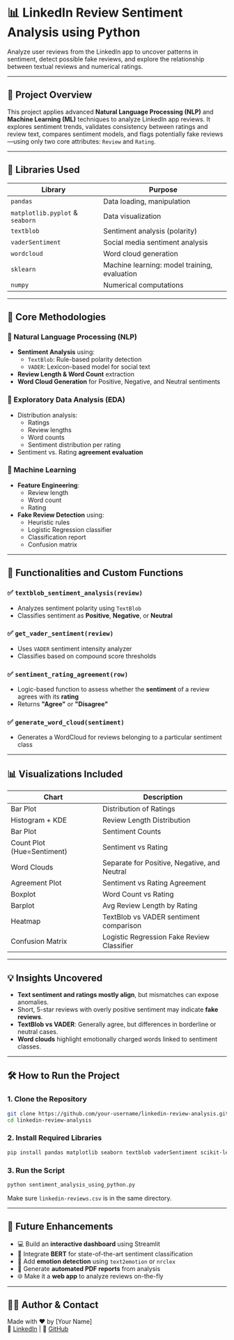 
# 📊 LinkedIn Review Sentiment Analysis using Python

Analyze user reviews from the LinkedIn app to uncover patterns in sentiment, detect possible fake reviews, and explore the relationship between textual reviews and numerical ratings.

---

## 🚀 Project Overview

This project applies advanced **Natural Language Processing (NLP)** and **Machine Learning (ML)** techniques to analyze LinkedIn app reviews. It explores sentiment trends, validates consistency between ratings and review text, compares sentiment models, and flags potentially fake reviews—using only two core attributes: `Review` and `Rating`.

---

## 🧰 Libraries Used

| Library | Purpose |
|--------|---------|
| `pandas` | Data loading, manipulation |
| `matplotlib.pyplot` & `seaborn` | Data visualization |
| `textblob` | Sentiment analysis (polarity) |
| `vaderSentiment` | Social media sentiment analysis |
| `wordcloud` | Word cloud generation |
| `sklearn` | Machine learning: model training, evaluation |
| `numpy` | Numerical computations |

---

## 🧪 Core Methodologies

### 🔹 Natural Language Processing (NLP)
- **Sentiment Analysis** using:
  - `TextBlob`: Rule-based polarity detection
  - `VADER`: Lexicon-based model for social text
- **Review Length & Word Count** extraction
- **Word Cloud Generation** for Positive, Negative, and Neutral sentiments

### 🔹 Exploratory Data Analysis (EDA)
- Distribution analysis:
  - Ratings
  - Review lengths
  - Word counts
  - Sentiment distribution per rating
- Sentiment vs. Rating **agreement evaluation**

### 🔹 Machine Learning
- **Feature Engineering**:
  - Review length
  - Word count
  - Rating
- **Fake Review Detection** using:
  - Heuristic rules
  - Logistic Regression classifier
  - Classification report
  - Confusion matrix

---

## 🔧 Functionalities and Custom Functions

### ✅ `textblob_sentiment_analysis(review)`
- Analyzes sentiment polarity using `TextBlob`
- Classifies sentiment as **Positive**, **Negative**, or **Neutral**

### ✅ `get_vader_sentiment(review)`
- Uses `VADER` sentiment intensity analyzer
- Classifies based on compound score thresholds

### ✅ `sentiment_rating_agreement(row)`
- Logic-based function to assess whether the **sentiment** of a review agrees with its **rating**
- Returns **"Agree"** or **"Disagree"**

### ✅ `generate_word_cloud(sentiment)`
- Generates a WordCloud for reviews belonging to a particular sentiment class

---

## 📊 Visualizations Included

| Chart | Description |
|-------|-------------|
| Bar Plot | Distribution of Ratings |
| Histogram + KDE | Review Length Distribution |
| Bar Plot | Sentiment Counts |
| Count Plot (Hue=Sentiment) | Sentiment vs Rating |
| Word Clouds | Separate for Positive, Negative, and Neutral |
| Agreement Plot | Sentiment vs Rating Agreement |
| Boxplot | Word Count vs Rating |
| Barplot | Avg Review Length by Rating |
| Heatmap | TextBlob vs VADER sentiment comparison |
| Confusion Matrix | Logistic Regression Fake Review Classifier |

---

## 💡 Insights Uncovered

- **Text sentiment and ratings mostly align**, but mismatches can expose anomalies.
- Short, 5-star reviews with overly positive sentiment may indicate **fake reviews**.
- **TextBlob vs VADER**: Generally agree, but differences in borderline or neutral cases.
- **Word clouds** highlight emotionally charged words linked to sentiment classes.

---

## 🛠️ How to Run the Project

### 1. Clone the Repository
```bash
git clone https://github.com/your-username/linkedin-review-analysis.git
cd linkedin-review-analysis
```

### 2. Install Required Libraries
```bash
pip install pandas matplotlib seaborn textblob vaderSentiment scikit-learn wordcloud
```

### 3. Run the Script
```bash
python sentiment_analysis_using_python.py
```

Make sure `linkedin-reviews.csv` is in the same directory.

---

## 🌱 Future Enhancements

- 💻 Build an **interactive dashboard** using Streamlit
- 🤖 Integrate **BERT** for state-of-the-art sentiment classification
- 🧠 Add **emotion detection** using `text2emotion` or `nrclex`
- 📝 Generate **automated PDF reports** from analysis
- 🌐 Make it a **web app** to analyze reviews on-the-fly

---

## 👨‍💻 Author & Contact

Made with ❤️ by [Your Name]  
🔗 [LinkedIn](https://linkedin.com/in/yourprofile) | 🐙 [GitHub](https://github.com/yourusername)
